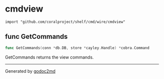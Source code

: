 
# cmdview
    import "github.com/coralproject/shelf/cmd/wire/cmdview"






## func GetCommands
``` go
func GetCommands(conn *db.DB, store *cayley.Handle) *cobra.Command
```
GetCommands returns the view commands.









- - -
Generated by [godoc2md](http://godoc.org/github.com/davecheney/godoc2md)